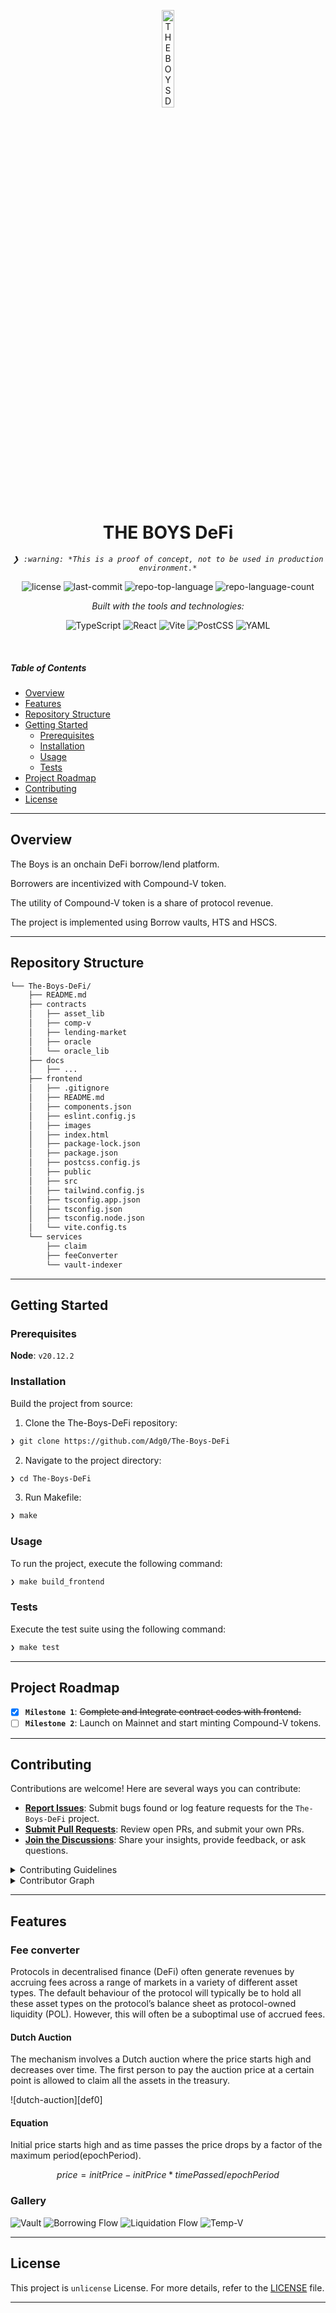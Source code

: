 <p align="center">
  <img src="./docs/vaught.png" width="20%" alt="THE BOYS DeFi logo">
</p>
<p align="center">
    <h1 align="center">THE BOYS DeFi</h1>
</p>
<p align="center">
    <em><code>❯ :warning: *This is a proof of concept, not to be used in production environment.*</code></em>
</p>
<p align="center">
	<img src="https://img.shields.io/github/license/Adg0/The-Boys-DeFi?style=flat&logo=opensourceinitiative&logoColor=white&color=0080ff" alt="license">
	<img src="https://img.shields.io/github/last-commit/Adg0/The-Boys-DeFi?style=flat&logo=git&logoColor=white&color=0080ff" alt="last-commit">
	<img src="https://img.shields.io/github/languages/top/Adg0/The-Boys-DeFi?style=flat&color=0080ff" alt="repo-top-language">
	<img src="https://img.shields.io/github/languages/count/Adg0/The-Boys-DeFi?style=flat&color=0080ff" alt="repo-language-count">
</p>
<p align="center">
		<em>Built with the tools and technologies:</em>
</p>
<p align="center">
	<img src="https://img.shields.io/badge/TypeScript-3178C6.svg?style=flat&logo=TypeScript&logoColor=white" alt="TypeScript">
	<img src="https://img.shields.io/badge/React-61DAFB.svg?style=flat&logo=React&logoColor=black" alt="React">
	<img src="https://img.shields.io/badge/Vite-646CFF.svg?style=flat&logo=Vite&logoColor=white" alt="Vite">
	<img src="https://img.shields.io/badge/PostCSS-DD3A0A.svg?style=flat&logo=PostCSS&logoColor=white" alt="PostCSS">
	<img src="https://img.shields.io/badge/YAML-CB171E.svg?style=flat&logo=YAML&logoColor=white" alt="YAML">
</p>

<br>

##### Table of Contents

- [ Overview](#overview)
- [ Features](#features)
- [ Repository Structure](#repository-structure)
- [ Getting Started](#getting-started)
  - [ Prerequisites](#prerequisites)
  - [ Installation](#installation)
  - [ Usage](#usage)
  - [ Tests](#tests)
- [ Project Roadmap](#project-roadmap)
- [ Contributing](#contributing)
- [ License](#license)

---

## Overview

<p>
The Boys is an onchain DeFi borrow/lend platform.

Borrowers are incentivized with Compound-V token.

The utility of Compound-V token is a share of protocol revenue.

The project is implemented using Borrow vaults, HTS and HSCS.</p>

---

## Repository Structure

```sh
└── The-Boys-DeFi/
    ├── README.md
    ├── contracts
    │   ├── asset_lib
    │   ├── comp-v
    │   ├── lending-market
    │   ├── oracle
    │   └── oracle_lib
    ├── docs
    │   ├── ...
    ├── frontend
    │   ├── .gitignore
    │   ├── README.md
    │   ├── components.json
    │   ├── eslint.config.js
    │   ├── images
    │   ├── index.html
    │   ├── package-lock.json
    │   ├── package.json
    │   ├── postcss.config.js
    │   ├── public
    │   ├── src
    │   ├── tailwind.config.js
    │   ├── tsconfig.app.json
    │   ├── tsconfig.json
    │   ├── tsconfig.node.json
    │   └── vite.config.ts
    └── services
        ├── claim
        ├── feeConverter
        └── vault-indexer
```

---

## Getting Started

### Prerequisites

**Node**: `v20.12.2`

### Installation

Build the project from source:

1. Clone the The-Boys-DeFi repository:

```sh
❯ git clone https://github.com/Adg0/The-Boys-DeFi
```

2. Navigate to the project directory:

```sh
❯ cd The-Boys-DeFi
```

3. Run Makefile:

```sh
❯ make
```

### Usage

To run the project, execute the following command:

```sh
❯ make build_frontend
```

### Tests

Execute the test suite using the following command:

```sh
❯ make test
```

---

## Project Roadmap

- [x] **`Milestone 1`**: <strike>Complete and Integrate contract codes with frontend.</strike>
- [ ] **`Milestone 2`**: Launch on Mainnet and start minting Compound-V tokens.

---

## Contributing

Contributions are welcome! Here are several ways you can contribute:

- **[Report Issues](https://github.com/Adg0/The-Boys-DeFi/issues)**: Submit bugs found or log feature requests for the `The-Boys-DeFi` project.
- **[Submit Pull Requests](https://github.com/Adg0/The-Boys-DeFi/blob/main/CONTRIBUTING.md)**: Review open PRs, and submit your own PRs.
- **[Join the Discussions](https://github.com/Adg0/The-Boys-DeFi/discussions)**: Share your insights, provide feedback, or ask questions.

<details closed>
<summary>Contributing Guidelines</summary>

1. **Fork the Repository**: Start by forking the project repository to your github account.
2. **Clone Locally**: Clone the forked repository to your local machine using a git client.
   ```sh
   git clone https://github.com/Adg0/The-Boys-DeFi
   ```
3. **Create a New Branch**: Always work on a new branch, giving it a descriptive name.
   ```sh
   git checkout -b new-feature-x
   ```
4. **Make Your Changes**: Develop and test your changes locally.
5. **Commit Your Changes**: Commit with a clear message describing your updates.
   ```sh
   git commit -m 'new: Implemented new feature x.'
   ```
6. **Push to github**: Push the changes to your forked repository.
   ```sh
   git push origin new-feature-x
   ```
7. **Submit a Pull Request**: Create a PR against the original project repository. Clearly describe the changes and their motivations.
8. **Review**: Once your PR is reviewed and approved, it will be merged into the main branch. Congratulations on your contribution!
</details>

<details closed>
<summary>Contributor Graph</summary>
<br>
<p align="left">
   <a href="https://github.com{/Adg0/The-Boys-DeFi/}graphs/contributors">
      <img src="https://contrib.rocks/image?repo=Adg0/The-Boys-DeFi">
   </a>
</p>
</details>

---

## Features

### Fee converter

Protocols in decentralised finance (DeFi) often generate revenues by accruing fees across a range of markets in a variety of different asset types. The default behaviour of the protocol will typically be to hold all these asset types on the protocol’s balance sheet as protocol-owned liquidity (POL). However, this will often be a suboptimal use of accrued fees.

#### Dutch Auction

The mechanism involves a Dutch auction where the price starts high and decreases over time. The first person to pay the auction price at a certain point is allowed to claim all the assets in the treasury. 

![dutch-auction][def0]

#### Equation

Initial price starts high and as time passes the price drops by a factor of the maximum period(epochPeriod).

$$ price = initPrice - initPrice * timePassed / epochPeriod $$

### Gallery

![Vault][def1]
![Borrowing Flow][def2]
![Liquidation Flow][def3]
![Temp-V][def4]

[def]: ./docs/compv.png
[def1]: ./docs/vault.png
[def2]: ./docs/borrow.png
[def3]: ./docs/liquidation.png
[def4]: ./docs/tempv.png

---

## License

This project is `unlicense` License. For more details, refer to the [LICENSE](https://choosealicense.com/licenses/unlicense/) file.

---
